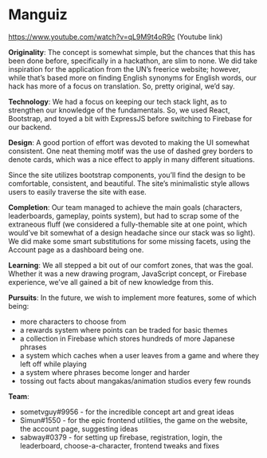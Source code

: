 # Manguiz

https://www.youtube.com/watch?v=qL9M9t4oR9c (Youtube link)

**Originality**:
The concept is somewhat simple, but the chances that this has been done before, specifically in a hackathon, are slim to none. We did take inspiration for the application from the UN’s freerice website; however, while that’s based more on finding English synonyms for English words, our hack has more of a focus on translation. So, pretty original, we’d say.

**Technology**:
We had a focus on keeping our tech stack light, as to strengthen our knowledge of the fundamentals. So, we used React, Bootstrap, and toyed a bit with ExpressJS before switching to Firebase for our backend.

**Design**:
A good portion of effort was devoted to making the UI somewhat consistent. One neat theming motif was the use of dashed grey borders to denote cards, which was a nice effect to apply in many different situations.

Since the site utilizes bootstrap components, you’ll find the design to be comfortable, consistent, and beautiful. The site’s minimalistic style allows users to easily traverse the site with ease.

**Completion**:
Our team managed to achieve the main goals (characters, leaderboards, gameplay, points system), but had to scrap some of the extraneous fluff (we considered a fully-themable site at one point, which would’ve bit somewhat of a design headache since our stack was so light).  We did make some smart substitutions for some missing facets, using the Account page as a dashboard being one.

**Learning**:
We all stepped a bit out of our comfort zones, that was the goal. Whether it was a new drawing program, JavaScript concept, or Firebase experience, we’ve all gained a bit of new knowledge from this.

**Pursuits**:
In the future, we wish to implement more features, some of which being:
* more characters to choose from
* a rewards system where points can be traded for basic themes
* a collection in Firebase which stores hundreds of more Japanese phrases
* a system which caches when a user leaves from a game and where they left off while playing
* a system where phrases become longer and harder
* tossing out facts about mangakas/animation studios every few rounds

**Team**:
* sometvguy#9956 - for the incredible concept art and great ideas
* Simun#1550 - for the epic frontend utilities, the game on the website, the account page, suggesting ideas
* sabway#0379 - for setting up firebase, registration, login, the leaderboard, choose-a-character, frontend tweaks and fixes
